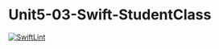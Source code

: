 # Unit5-03-Swift-StudentClass
[![SwiftLint](https://github.com/ICS4U-Programming-RemyS/Unit5-03-Swift-StudentClass/workflows/SwiftLint/badge.svg)](https://github.com/ICS4U-Programming-RemyS/Unit5-03-Swift-StudentClass/actions)
